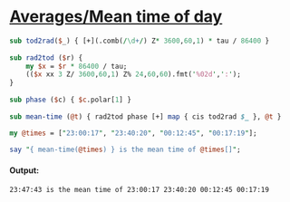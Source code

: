 [1]: https://rosettacode.org/wiki/Averages/Mean_time_of_day

# [Averages/Mean time of day][1]



```perl
sub tod2rad($_) { [+](.comb(/\d+/) Z* 3600,60,1) * tau / 86400 }
 
sub rad2tod ($r) {
    my $x = $r * 86400 / tau;
    (($x xx 3 Z/ 3600,60,1) Z% 24,60,60).fmt('%02d',':');
}
 
sub phase ($c) { $c.polar[1] }
 
sub mean-time (@t) { rad2tod phase [+] map { cis tod2rad $_ }, @t }

my @times = ["23:00:17", "23:40:20", "00:12:45", "00:17:19"];
 
say "{ mean-time(@times) } is the mean time of @times[]";
```

#### Output:
```
23:47:43 is the mean time of 23:00:17 23:40:20 00:12:45 00:17:19
```
